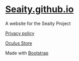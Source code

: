 # [Seaity.github.io](https://seaity.github.io/)
A website for the Seaity Project

[Privacy policy](https://seaity.github.io/privacy.html)

[Oculus Store](https://www.oculus.com/experiences/quest/4596350960395917?ranking_trace=100724230957474_4596350960395917_SKYLINEWEB_fd2a7050-7801-43ef-a5da-7f3c7e23cc46)

Made with [Bootstrap](https://getbootstrap.com/)
